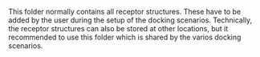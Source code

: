 This folder normally contains all receptor structures.
These have to be added by the user during the setup of the docking scenarios.
Technically, the receptor structures can also be stored at other locations, but it recommended to use this folder which is shared by the varios docking scenarios.
